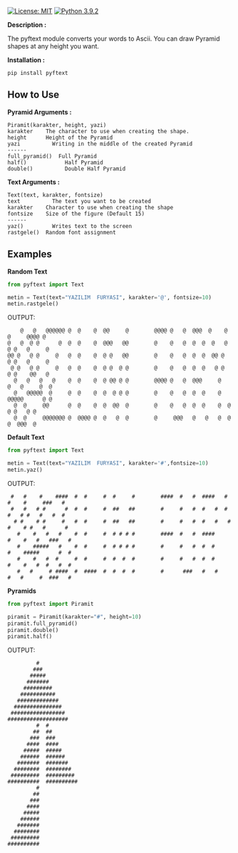 [![License: MIT](https://img.shields.io/badge/License-MIT-yellow.svg)](https://opensource.org/licenses/MIT)
[![Python 3.9.2](https://img.shields.io/badge/python-3.9.2-yellow.svg)](https://www.python.org/downloads/release/python-392/)

**Description :**

The pyftext module converts your words to Ascii. You can draw Pyramid shapes at any height you want.


**Installation :**

`pip install pyftext`



## How to Use
**Pyramid Arguments :**
```
Piramit(karakter, height, yazi)
karakter	The character to use when creating the shape.
height		Height of the Pyramid
yazi		  Writing in the middle of the created Pyramid
------
full_pyramid()	Full Pyramid
half()		      Half Pyramid 
double()	      Double Half Pyramid

```
**Text Arguments :**
```
Text(text, karakter, fontsize)
text		  The text you want to be created
karakter	Character to use when creating the shape
fontsize	Size of the figure (Default 15)
------
yaz()		  Writes text to the screen
rastgele()	Random font assignment
```


## Examples
**Random Text**
```python
from pyftext import Text

metin = Text(text="YAZILIM  FURYASI", karakter='@', fontsize=10)
metin.rastgele()
```
OUTPUT:
```
    @   @   @@@@@@ @  @    @  @@     @        @@@@ @   @  @@@  @    @   @     @@@@ @
@   @  @ @      @  @  @    @  @@@   @@        @    @   @  @  @  @   @  @ @   @     @
@@ @   @ @     @   @  @    @  @ @   @@        @    @   @  @  @  @@ @   @ @   @     @
 @ @   @ @     @   @  @    @  @ @  @ @        @    @   @  @  @   @ @   @ @    @@   @
  @   @   @   @    @  @    @  @ @@ @ @        @@@@ @   @  @@@     @   @   @     @  @
  @   @@@@@  @     @  @    @  @  @ @ @        @    @   @  @  @    @   @@@@@      @ @
  @  @     @@      @  @    @  @  @@  @        @    @   @  @  @    @  @     @ @   @ @
  @  @     @@@@@@@ @  @@@@ @  @   @  @        @     @@@   @   @   @  @     @  @@@  @
```

**Default Text**

```python
from pyftext import Text

metin = Text(text="YAZILIM  FURYASI", karakter='#',fontsize=10)
metin.yaz()
```
OUTPUT:
```
 #   #    #    ####  #  #     #  #     #        ####  #   #  ####   #   #    #     ###   #
 #   #   # #      #  #  #     #  ##   ##        #     #   #  #   #  #   #   # #   #   #  #
  # #    # #     #   #  #     #  ##   ##        #     #   #  #   #   # #    # #   #      #
   #    #   #   #    #  #     #  # # # #        ####  #   #  ####     #    #   #   ###   #
   #    #####   #    #  #     #  # # # #        #     #   #  #  #     #    #####      #  #
   #    #   #  #     #  #     #  #  #  #        #     #   #  #  #     #    #   #  #   #  #
   #   #     # ####  #  ####  #  #  #  #        #      ###   #   #    #   #     #  ###   #
```

**Pyramids**
```python
from pyftext import Piramit

piramit = Piramit(karakter="#", height=10)
piramit.full_pyramid()
piramit.double()
piramit.half()
```

OUTPUT:
```
         #
        ###        
       #####       
      #######      
     #########     
    ###########    
   #############   
  ###############  
 ################# 
###################
         #  #      
        ##  ##     
       ###  ###    
      ####  ####   
     #####  #####  
    ######  ###### 
   #######  #######
  ########  ########
 #########  #########
##########  ##########
         #
        ##
       ###
      ####
     #####
    ######
   #######
  ########
 #########
##########
```
